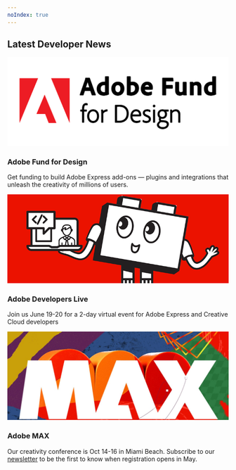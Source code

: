 ```yaml
---
noIndex: true
---
```


<TitleBlock slots="heading" theme="lightest" />

## Latest Developer News

<ResourceCard slots="link, image, heading, text" width="33%"  theme='lightest' className="useCaseCard" />

[](https://developer.adobe.com/fund-for-design)

![App Builder](../images/fund_for_design.png)

### Adobe Fund for Design

Get funding to build Adobe Express add-ons — plugins and integrations that unleash the creativity of millions of users.

<ResourceCard slots="link, image, heading, text" width="33%"  theme='lightest' className="useCaseCard"/>

[](https://events.ringcentral.com/events/adobe-developers-live-adobe-express-creative-cloud-2024/registration)

![Adobe Developers Live](../images/blocky_computer.png)

### Adobe Developers Live

Join us June 19-20 for a 2-day virtual event for Adobe Express and Creative Cloud developers

<ResourceCard slots="link, image, heading, text" width="33%"  theme='lightest' className="useCaseCard" />

[](https://www.adobe.com/max.html#)

![Adobe MAX](../images/max.jpeg)

### Adobe MAX

Our creativity conference is Oct 14-16 in Miami Beach. Subscribe to our [newsletter](https://www.adobe.com/max.html#max-mailing-list) to be the first to know when registration opens in May.
